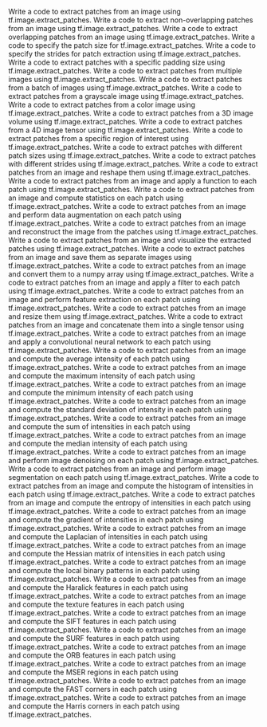 Write a code to extract patches from an image using tf.image.extract_patches.
Write a code to extract non-overlapping patches from an image using tf.image.extract_patches.
Write a code to extract overlapping patches from an image using tf.image.extract_patches.
Write a code to specify the patch size for tf.image.extract_patches.
Write a code to specify the strides for patch extraction using tf.image.extract_patches.
Write a code to extract patches with a specific padding size using tf.image.extract_patches.
Write a code to extract patches from multiple images using tf.image.extract_patches.
Write a code to extract patches from a batch of images using tf.image.extract_patches.
Write a code to extract patches from a grayscale image using tf.image.extract_patches.
Write a code to extract patches from a color image using tf.image.extract_patches.
Write a code to extract patches from a 3D image volume using tf.image.extract_patches.
Write a code to extract patches from a 4D image tensor using tf.image.extract_patches.
Write a code to extract patches from a specific region of interest using tf.image.extract_patches.
Write a code to extract patches with different patch sizes using tf.image.extract_patches.
Write a code to extract patches with different strides using tf.image.extract_patches.
Write a code to extract patches from an image and reshape them using tf.image.extract_patches.
Write a code to extract patches from an image and apply a function to each patch using tf.image.extract_patches.
Write a code to extract patches from an image and compute statistics on each patch using tf.image.extract_patches.
Write a code to extract patches from an image and perform data augmentation on each patch using tf.image.extract_patches.
Write a code to extract patches from an image and reconstruct the image from the patches using tf.image.extract_patches.
Write a code to extract patches from an image and visualize the extracted patches using tf.image.extract_patches.
Write a code to extract patches from an image and save them as separate images using tf.image.extract_patches.
Write a code to extract patches from an image and convert them to a numpy array using tf.image.extract_patches.
Write a code to extract patches from an image and apply a filter to each patch using tf.image.extract_patches.
Write a code to extract patches from an image and perform feature extraction on each patch using tf.image.extract_patches.
Write a code to extract patches from an image and resize them using tf.image.extract_patches.
Write a code to extract patches from an image and concatenate them into a single tensor using tf.image.extract_patches.
Write a code to extract patches from an image and apply a convolutional neural network to each patch using tf.image.extract_patches.
Write a code to extract patches from an image and compute the average intensity of each patch using tf.image.extract_patches.
Write a code to extract patches from an image and compute the maximum intensity of each patch using tf.image.extract_patches.
Write a code to extract patches from an image and compute the minimum intensity of each patch using tf.image.extract_patches.
Write a code to extract patches from an image and compute the standard deviation of intensity in each patch using tf.image.extract_patches.
Write a code to extract patches from an image and compute the sum of intensities in each patch using tf.image.extract_patches.
Write a code to extract patches from an image and compute the median intensity of each patch using tf.image.extract_patches.
Write a code to extract patches from an image and perform image denoising on each patch using tf.image.extract_patches.
Write a code to extract patches from an image and perform image segmentation on each patch using tf.image.extract_patches.
Write a code to extract patches from an image and compute the histogram of intensities in each patch using tf.image.extract_patches.
Write a code to extract patches from an image and compute the entropy of intensities in each patch using tf.image.extract_patches.
Write a code to extract patches from an image and compute the gradient of intensities in each patch using tf.image.extract_patches.
Write a code to extract patches from an image and compute the Laplacian of intensities in each patch using tf.image.extract_patches.
Write a code to extract patches from an image and compute the Hessian matrix of intensities in each patch using tf.image.extract_patches.
Write a code to extract patches from an image and compute the local binary patterns in each patch using tf.image.extract_patches.
Write a code to extract patches from an image and compute the Haralick features in each patch using tf.image.extract_patches.
Write a code to extract patches from an image and compute the texture features in each patch using tf.image.extract_patches.
Write a code to extract patches from an image and compute the SIFT features in each patch using tf.image.extract_patches.
Write a code to extract patches from an image and compute the SURF features in each patch using tf.image.extract_patches.
Write a code to extract patches from an image and compute the ORB features in each patch using tf.image.extract_patches.
Write a code to extract patches from an image and compute the MSER regions in each patch using tf.image.extract_patches.
Write a code to extract patches from an image and compute the FAST corners in each patch using tf.image.extract_patches.
Write a code to extract patches from an image and compute the Harris corners in each patch using tf.image.extract_patches.